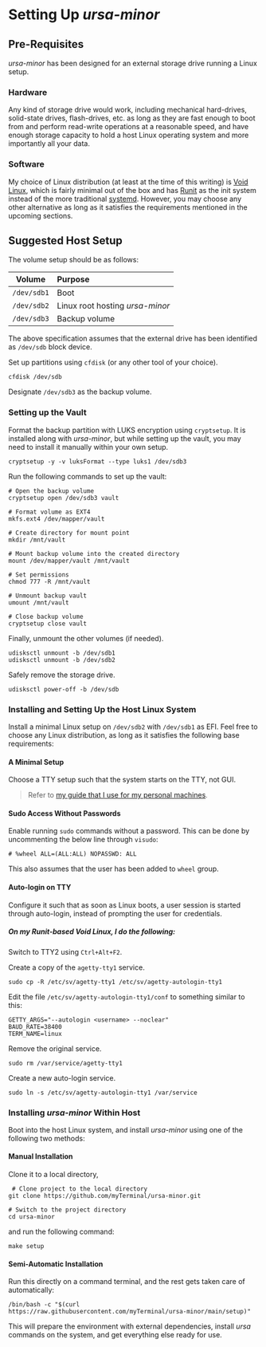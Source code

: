 # Setting Up *ursa-minor*

## Pre-Requisites

*ursa-minor* has been designed for an external storage drive running a Linux setup.

### Hardware

Any kind of storage drive would work, including mechanical hard-drives, solid-state drives, flash-drives, etc. as long as they are fast enough to boot from and perform read-write operations at a reasonable speed, and have enough storage capacity to hold a host Linux operating system and more importantly all your data.

### Software

My choice of Linux distribution (at least at the time of this writing) is [Void Linux](https://voidlinux.org), which is fairly minimal out of the box and has [Runit](https://smarden.org/runit) as the init system instead of the more traditional [systemd](https://systemd.io). However, you may choose any other alternative as long as it satisfies the requirements mentioned in the upcoming sections.

## Suggested Host Setup

The volume setup should be as follows:

|    Volume    | Purpose                         |
|:------------:|:--------------------------------|
| `/dev/sdb1`  | Boot                            |
| `/dev/sdb2`  | Linux root hosting *ursa-minor* |
| `/dev/sdb3`  | Backup volume                   |

The above specification assumes that the external drive has been identified as `/dev/sdb` block device.

Set up partitions using `cfdisk` (or any other tool of your choice).

    cfdisk /dev/sdb

Designate `/dev/sdb3` as the backup volume.

### Setting up the Vault

Format the backup partition with LUKS encryption using `cryptsetup`. It is installed along with *ursa-minor*, but while setting up the vault, you may need to install it manually within your own setup.

    cryptsetup -y -v luksFormat --type luks1 /dev/sdb3

Run the following commands to set up the vault:

    # Open the backup volume
    cryptsetup open /dev/sdb3 vault

    # Format volume as EXT4
    mkfs.ext4 /dev/mapper/vault

    # Create directory for mount point
    mkdir /mnt/vault

    # Mount backup volume into the created directory
    mount /dev/mapper/vault /mnt/vault

    # Set permissions
    chmod 777 -R /mnt/vault

    # Unmount backup vault
    umount /mnt/vault

    # Close backup volume
    cryptsetup close vault

Finally, unmount the other volumes (if needed).

    udisksctl unmount -b /dev/sdb1
    udisksctl unmount -b /dev/sdb2

Safely remove the storage drive.

    udisksctl power-off -b /dev/sdb

### Installing and Setting Up the Host Linux System

Install a minimal Linux setup on `/dev/sdb2` with `/dev/sdb1` as EFI. Feel free to choose any Linux distribution, as long as it satisfies the following base requirements:

#### A Minimal Setup

Choose a TTY setup such that the system starts on the TTY, not GUI.

> Refer to [my guide that I use for my personal machines](https://github.com/myTerminal/dotfiles/blob/master/.setup/docs/install-void.md).

#### Sudo Access Without Passwords

Enable running `sudo` commands without a password. This can be done by uncommenting the below line through `visudo`:

    # %wheel ALL=(ALL:ALL) NOPASSWD: ALL

This also assumes that the user has been added to `wheel` group.

#### Auto-login on TTY

Configure it such that as soon as Linux boots, a user session is started through auto-login, instead of prompting the user for credentials.

##### On my Runit-based Void Linux, I do the following:

Switch to TTY2 using `Ctrl+Alt+F2`.

Create a copy of the `agetty-tty1` service.

    sudo cp -R /etc/sv/agetty-tty1 /etc/sv/agetty-autologin-tty1

Edit the file `/etc/sv/agetty-autologin-tty1/conf` to something similar to this:

    GETTY_ARGS="--autologin <username> --noclear"
    BAUD_RATE=38400
    TERM_NAME=linux

Remove the original service.

    sudo rm /var/service/agetty-tty1

Create a new auto-login service.

    sudo ln -s /etc/sv/agetty-autologin-tty1 /var/service

### Installing *ursa-minor* Within Host

Boot into the host Linux system, and install *ursa-minor* using one of the following two methods:

#### Manual Installation

Clone it to a local directory,

     # Clone project to the local directory
    git clone https://github.com/myTerminal/ursa-minor.git

    # Switch to the project directory
    cd ursa-minor

and run the following command:

    make setup

#### Semi-Automatic Installation

Run this directly on a command terminal, and the rest gets taken care of automatically:

    /bin/bash -c "$(curl https://raw.githubusercontent.com/myTerminal/ursa-minor/main/setup)"

This will prepare the environment with external dependencies, install *ursa* commands on the system, and get everything else ready for use.
